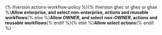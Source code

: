 {% ifversion actions-workflow-policy %}{% ifversion ghec or ghes or ghae %}**Allow enterprise, and select non-enterprise, actions and reusable workflows**{% else %}**Allow _OWNER_, and select non-_OWNER_, actions and reusable workflows**{% endif %}{% else %}**Allow select actions**{% endif %}
